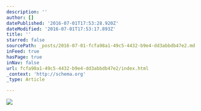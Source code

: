 ```yaml
---
description: ''
author: []
datePublished: '2016-07-01T17:53:28.920Z'
dateModified: '2016-07-01T17:53:17.893Z'
title: ''
starred: false
sourcePath: _posts/2016-07-01-fcfa98a1-49c5-4432-b9e4-dd3abbdb47e2.md
inFeed: true
hasPage: true
inNav: false
url: fcfa98a1-49c5-4432-b9e4-dd3abbdb47e2/index.html
_context: 'http://schema.org'
_type: Article

---
```

![](https://the-grid-user-content.s3-us-west-2.amazonaws.com/744e7d6e-8ffe-4af8-807b-8526773db350.jpg)
